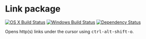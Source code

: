 # Link package
[![OS X Build Status](https://travis-ci.org/dhinakg/link.svg?branch=master)](https://travis-ci.org/dhinakg/link) [![Windows Build Status](https://ci.appveyor.com/api/projects/status/65iua76ebp1nnmi3/branch/master?svg=true)](https://ci.appveyor.com/project/dhinakg/link/branch/master) [![Dependency Status](https://david-dm.org/dhinakg/link.svg)](https://david-dm.org/dhinakg/link)

Opens http(s) links under the cursor using <kbd>ctrl-alt-shift-o</kbd>.
